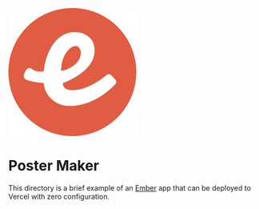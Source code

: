 ![Ember Logo](https://github.com/vercel/vercel/blob/main/packages/frameworks/logos/ember.svg)

# Poster Maker

This directory is a brief example of an [Ember](https://emberjs.com/) app that can be deployed to Vercel with zero configuration.

